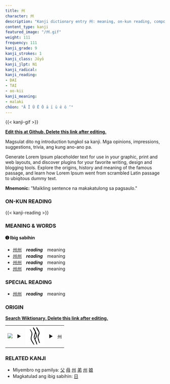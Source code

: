 ```yaml
---
title: 州
character: 州
description: "Kanji dictionary entry 州: meaning, on-kun reading, compounds, origin, related kanji"
content_type: kanji
featured_image: "/州.gif"
weight: 111
frequency: 111
kanji_grade: 9
kanji_strokes: 1
kanji_class: Jōyō
kanji_jlpt: N1
kanji_radical: 
kanji_reading: 
- DAI
- TAI
- oo-kii
kanji_meaning:
- malaki
chōon: "Ā Ī Ū Ē Ō ā ī ū ē ō ’"
---
```

[//]: # (Don't edit the line below. Kanji animated GIF code is automatically generated.)
{{< kanji-gif >}}

[//]: # (Edit below this line.)

**[Edit this at Github. Delete this link after editing.](https://github.com/tim0g/tim/tree/main/content/kanji/州/index.md)**

Magsulat dito ng introduction tungkol sa kanji. Mga opinions, impressions, suggestions, trivia, ang kung ano-ano pa.

Generate Lorem Ipsum placeholder text for use in your graphic, print and web layouts, and discover plugins for your favorite writing, design and blogging tools. Explore the origins, history and meaning of the famous passage, and learn how Lorem Ipsum went from scrambled Latin passage to ubiqitous dummy text.
 
**Mnemonic:** "Maikling sentence na makakatulong sa pagsaulo."

### ON-KUN READING

[//]: # (Don't edit the line below. ON-KUN READING code is automatically generated.)
{{< kanji-reading >}}

### MEANING & WORDS

#### ➊ **Ibig sabihin**
  - [州](../州)[州](../州)　***reading***　meaning
  - [州](../州)[州](../州)　***reading***　meaning
  - [州](../州)[州](../州)　***reading***　meaning
  - [州](../州)[州](../州)　***reading***　meaning

### SPECIAL READING
  - [州](../州)[州](../州)　***reading***　meaning

### ORIGIN

**[Search Wiktionary. Delete this link after editing.](https://wiktionary.org/wiki/州)**
<table class="kanji-table"><tr><td>
<img src="60px-州-bronze.svg.png">
</td><td>▶</td><td>
<img src="60px-州-oracle.svg.png">
</td><td>▶</td>
<td class="kanji-origin">州</td>
</tr></table>

### RELATED KANJI
- Miyembro ng pamilya: [父](../父) [母](../母) [州](../州) [弟](../弟) [州](../州) [娘](../娘)
- Magkatulad ang ibig sabihin: [日](../日)
